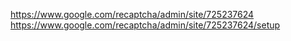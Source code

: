 ﻿https://www.google.com/recaptcha/admin/site/725237624
https://www.google.com/recaptcha/admin/site/725237624/setup